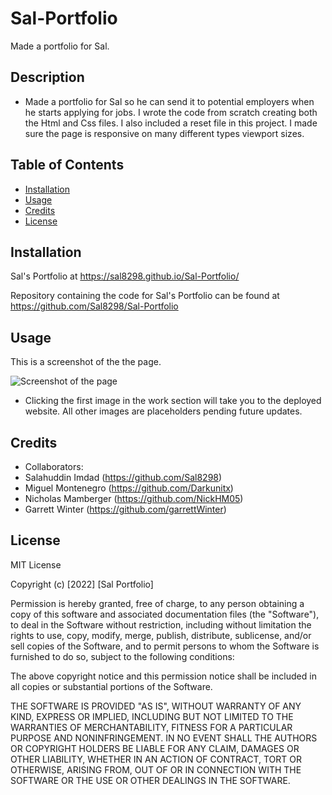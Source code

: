 # Sal-Portfolio
Made a portfolio for Sal.

## Description

- Made a portfolio for Sal so he can send it to potential employers when he starts applying for jobs. I wrote the code from scratch creating both the Html and Css files. I also included a reset file in this project. I made sure the page is responsive on many different types viewport sizes.

## Table of Contents

- [Installation](#installation)
- [Usage](#usage)
- [Credits](#credits)
- [License](#license)

## Installation

 Sal's Portfolio at https://sal8298.github.io/Sal-Portfolio/

Repository containing the code for Sal's Portfolio can be found at https://github.com/Sal8298/Sal-Portfolio

## Usage
This is a screenshot of the the page.

![Screenshot of the page](./assets/images/_Users_salahuddin_Bootcamp-Stuff_Assignments_Bootcamp-Challenge-2-Sal_index.html.jpg)

- Clicking the first image in the work section will take you to the deployed website. All other images are placeholders pending future updates.

## Credits

- Collaborators:
- Salahuddin Imdad (https://github.com/Sal8298)
- Miguel Montenegro (https://github.com/Darkunitx)
- Nicholas Mamberger (https://github.com/NickHM05)
- Garrett Winter (https://github.com/garrettWinter)


## License

MIT License

Copyright (c) [2022] [Sal Portfolio]

Permission is hereby granted, free of charge, to any person obtaining a copy
of this software and associated documentation files (the "Software"), to deal
in the Software without restriction, including without limitation the rights
to use, copy, modify, merge, publish, distribute, sublicense, and/or sell
copies of the Software, and to permit persons to whom the Software is
furnished to do so, subject to the following conditions:

The above copyright notice and this permission notice shall be included in all
copies or substantial portions of the Software.

THE SOFTWARE IS PROVIDED "AS IS", WITHOUT WARRANTY OF ANY KIND, EXPRESS OR
IMPLIED, INCLUDING BUT NOT LIMITED TO THE WARRANTIES OF MERCHANTABILITY,
FITNESS FOR A PARTICULAR PURPOSE AND NONINFRINGEMENT. IN NO EVENT SHALL THE
AUTHORS OR COPYRIGHT HOLDERS BE LIABLE FOR ANY CLAIM, DAMAGES OR OTHER
LIABILITY, WHETHER IN AN ACTION OF CONTRACT, TORT OR OTHERWISE, ARISING FROM,
OUT OF OR IN CONNECTION WITH THE SOFTWARE OR THE USE OR OTHER DEALINGS IN THE
SOFTWARE.
